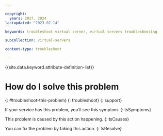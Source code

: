 ```yaml
---

copyright:
  years: 2017, 2024
lastupdated: "2023-02-14"

keywords: troubleshoot virtual server, virtual servers troubleshooting, tips, error, problem, insufficient capacity

subcollection: virtual-servers

content-type: troubleshoot

---
```


{{site.data.keyword.attribute-definition-list}}

# How do I solve this problem
{: #troubleshoot-this-problem}
{: troubleshoot}
{: support}

If your service has this problem, you'll see this symptom.
{: tsSymptoms}

This problem is caused by this action happening.
{: tsCauses}

You can fix the problem by taking this action.
{: tsResolve}
